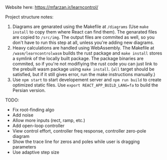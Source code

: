Website here: https://mfarzan.ir/learncontrol/

Project structure notes:

1. Diagrams are genarated using the Makefile at `/diagrams` (Use `make install` to copy them where React can find them). The genarated files are copied to `/src/img`. The output files are commited as well, so you don't have to run this step at all, unless you're adding new diagrams.
2. Heavy calculations are handled using WebAssembly. The Makefile at `/wasm/learncontrolwasm` builds the rust package and `make install` stores a symlink of the locally built package. The package binaries are commited, so if you're not modifiying the rust code you can just link to the prebuilt wasm package using `make install`. (`all` target should be satisfied, but if it still gives error, run the make instructions manually.)
3. Use `npm start` to start developement server and `npm run build` to create optimized static files. Use `export REACT_APP_BUILD_LANG=fa` to build the Persian version.

TODO:

- Fix root-finding algo
- Add noise
- Allow more inputs (rect, ramp, etc.)
- Add open-loop controller
- View control effort, controller freq response, controller zero-pole diagram
- Show the trace line for zeros and poles while user is dragging parameters
- Use adaptive step size